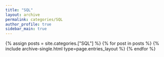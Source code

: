 ```yaml
---
title: "SQL"
layout: archive
permalink: categories/SQL
author_profile: true
sidebar_main: true
---
```



{% assign posts = site.categories.["SQL"] %}
{% for post in posts %} {% include archive-single.html type=page.entries_layout %} {% endfor %}